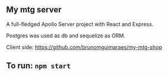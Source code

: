 ## My mtg server
A full-fledged Apollo Server project with React and Express.

Postgres was used as db and sequelize as ORM.

Client side: https://github.com/brunomguimaraes/my-mtg-shop

## To run: `npm start`

